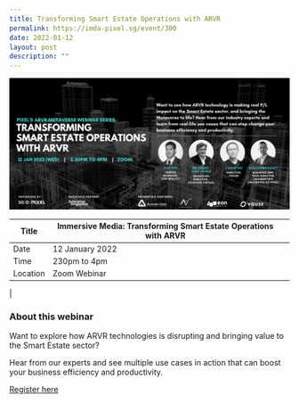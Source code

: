 ```yaml
---
title: Transforming Smart Estate Operations with ARVR
permalink: https://imda-pixel.sg/event/300
date: 2022-01-12
layout: post
description: ""
---
```

![Alt text for image on Isomer site](/images/smart%20estate%20banner.png)


| Title | Immersive Media: Transforming Smart Estate Operations with ARVR |  |
| -------- | ------- | -------- | 
| Date  | 12 January 2022   |
| Time  | 230pm to 4pm  |
| Location  | Zoom Webinar|
|

### About this webinar 
Want to explore how ARVR technologies is disrupting and bringing value to the Smart Estate sector?

Hear from our experts and see multiple use cases in action that can boost your business efficiency and productivity.

[Register here](https://imda-pixel.sg/event/300)